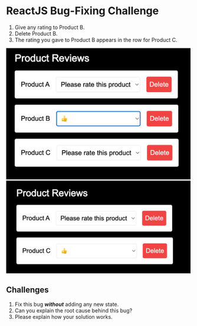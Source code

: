 # ReactJS Bug-Fixing Challenge

1. Give any rating to Product B.
2. Delete Product B.
3. The rating you gave to Product B appears in the row for Product C.

<img src="image.png" width="500"/>
<img src="image-1.png" width="500"/>

## Challenges

1. Fix this bug ***without*** adding any new state.
2. Can you explain the root cause behind this bug?
3. Please explain how your solution works.

